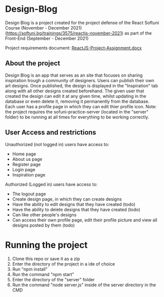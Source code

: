 # Design-Blog
Design Blog is a project created for the project defense of the React Softuni Course (November - December 2021) (https://softuni.bg/trainings/3575/reactjs-november-2021) as part of the Front-End (September - December 2021)

Project requirements document: [ReactJS-Project-Assignment.docx](https://github.com/TheStormWeaver/Design-Blog/files/7687984/ReactJS-Project-Assignment.docx)


## About the project
Design Blog  is an app that serves as an site that focuses on sharing inspiration trough a community of designers. Users can publish their own art designs. Once published, the design is displayed in the "Inspiration" tab along with all other designs created beforehand. The given user that created the design can edit it at any given time, whilst updating in the database or even delete it, removing it permanently from the database. Each user has a profile page in which they can edit thier profile icon.
Note: the project requires the sofuni-practice-server (located in the "server" folder) to be running at all times for everything to be working correctly.

## User Access and restrictions
Unauthorized (not logged in) users have access to:
- Home page
- About us page
- Register page
- Login page
- Inspiration page

Authorized (Logged in) users have access to:
- The logout page
- Create design page, in which they can create designs
- Have the ability to edit designs that they have created (todo)
- Have the ability to delete designs that they have created (todo)
- Can like other people's designs
- Can access their own profile page, edit their profile picture and view all designs posted by them (todo)


# Running the project
1. Clone this repo or save it as a zip
2. Enter the directory of the project in a ide of choice
3. Run "npm install"
4. Run the command "npm start"
5. Enter the directory of the "server" folder
6. Run the command "node server.js" inside of the server directory in the CMD

